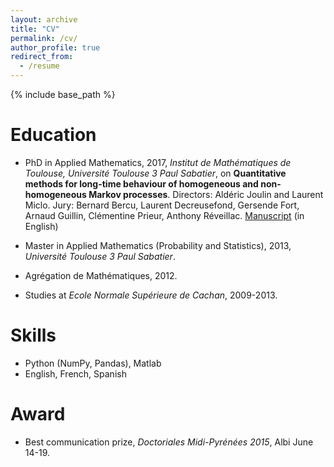 ```yaml
---
layout: archive
title: "CV"
permalink: /cv/
author_profile: true
redirect_from:
  - /resume
---
```


{% include base_path %}

Education
======
* PhD in Applied Mathematics, 2017, *Institut de Mathématiques de Toulouse, Université Toulouse 3 Paul Sabatier*, on **Quantitative methods for long-time behaviour of homogeneous and non-homogeneous Markov processes**. Directors: Aldéric Joulin and Laurent Miclo. Jury: Bernard Bercu, Laurent Decreusefond, Gersende Fort, Arnaud Guillin, Clémentine Prieur, Anthony Réveillac.
[Manuscript](http://thesesups.ups-tlse.fr/3649/ "Manuscript") (in English)

* Master in Applied Mathematics (Probability and Statistics), 2013, *Université Toulouse 3 Paul Sabatier*.
* Agrégation de Mathématiques, 2012.
* Studies at *Ecole Normale Supérieure de Cachan*, 2009-2013.

Skills
======
* Python (NumPy, Pandas), Matlab
* English, French, Spanish

Award
======
* Best communication prize, *Doctoriales Midi-Pyrénées 2015*, Albi June 14-19.
